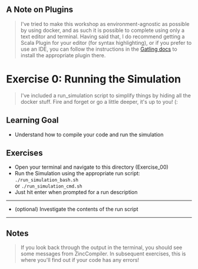 ## A Note on Plugins
> I've tried to make this workshop as environment-agnostic as possible by using docker, and as such it is possible to complete using only a text editor and terminal. Having said that, I do recommend getting a Scala Plugin for your editor (for syntax highlighting), or if you prefer to use an IDE, you can follow the instructions in the [Gatling docs](https://gatling.io/docs/current/installation/#:~:text=Since%203.0%2C%20Gatling%20requires%20Scala%202.12.) to install the appropriate plugin there. 

# Exercise 0: Running the Simulation
> I've included a run_simulation script to simplify things by hiding all the docker stuff. Fire and forget or go a little deeper, it's up to you! (: 

## Learning Goal
- Understand how to compile your code and run the simulation

## Exercises

- Open your terminal and navigate to this directory (Exercise_00)
- Run the Simulation using the appropriate run script: \
`./run_simulation_bash.sh` \
or `./run_simulation_cmd.sh`
- Just hit enter when prompted for a run description 
---
- (optional) Investigate the contents of the run script
---
## Notes
>If you look back through the output in the terminal, you should see some messages from ZincCompiler. In subsequent exercises, this is where you'll find out if your code has any errors! 
